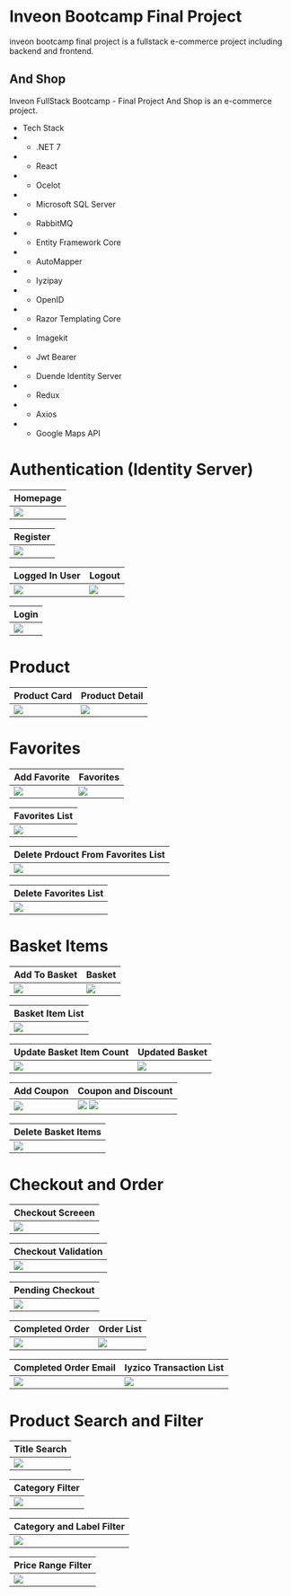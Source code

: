 # Inveon Bootcamp Final Project
 inveon bootcamp final project is a fullstack e-commerce project including backend and frontend.

 ## And Shop
Inveon FullStack Bootcamp - Final Project
And Shop is an e-commerce project.

- Tech Stack
- - .NET 7
- - React
- - Ocelot
- - Microsoft SQL Server
- - RabbitMQ
- - Entity Framework Core
- - AutoMapper
- - Iyzipay
- - OpenID
- - Razor Templating Core
- - Imagekit
- - Jwt Bearer
- - Duende Identity Server
- - Redux
- - Axios
- - Google Maps API

# **Authentication (Identity Server)**

<div align="center">

| Homepage  |
| ------------- |
| <img src="https://github.com/OmerSah/Inveon_React_Final/assets/56412838/ba8ac2d3-1f9f-4387-bca7-2fa1bfcbf3c1" /> | 

| Register  |
| ------------- |
| <img src="https://github.com/OmerSah/Inveon_React_Final/assets/56412838/add73ce7-14e1-4923-b20c-bfa096b0fb37" /> | 

| Logged In User  | Logout  |
| ------------- | ------------- |
| <img src="https://github.com/OmerSah/Inveon_React_Final/assets/56412838/3ca52baa-7860-4954-877e-edd80f84ec07" /> | <img src="https://github.com/OmerSah/Inveon_React_Final/assets/56412838/6442948a-178d-4e45-aede-0fb169d4d0c8" /> |

| Login  |
| ------------- |
| <img src="https://github.com/OmerSah/Inveon_React_Final/assets/56412838/2a8ac65d-a112-46ed-a714-a927155040fb" /> | 

</div>

# **Product**

<div align="center">
  
| Product Card | Product Detail |
| ------------- | ------------- |
| <img src="https://github.com/OmerSah/Inveon_React_Final/assets/56412838/7f0aee9c-93fe-4ba6-b785-e3f1373a2b4b" /> | <img src="https://github.com/OmerSah/Inveon_React_Final/assets/56412838/04fef199-7f2e-4dfe-aef6-00b2461cfb8b" /> | 

</div>

# **Favorites**

<div align="center">

| Add Favorite  | Favorites  |
| ------------- | ------------- |
| <img src="https://github.com/OmerSah/Inveon_React_Final/assets/56412838/510fed68-b2f3-42e7-829a-b2f39afc44b5" /> | <img src="https://github.com/OmerSah/Inveon_React_Final/assets/56412838/891044c4-18d2-45ea-9705-888974db1e3e" /> | 

| Favorites List  |
| ------------- |
| <img src="https://github.com/OmerSah/Inveon_React_Final/assets/56412838/1c69f898-d24a-4638-95f6-52130f7da13d" /> | 

| Delete Prdouct From Favorites List |
| ------------- |
| <img src="https://github.com/OmerSah/Inveon_React_Final/assets/56412838/c06784b6-640e-40dd-a990-0e6248a039bf" /> | 

| Delete Favorites List |
| ------------- |
| <img src="https://github.com/OmerSah/Inveon_React_Final/assets/56412838/721aa8a4-597e-4ad6-b2f4-9de28aa88a05" /> | 

</div>

# **Basket Items**

<div align="center">

| Add To Basket  | Basket  |
| ------------- | ------------- |
| <img src="https://github.com/OmerSah/Inveon_React_Final/assets/56412838/e0bf3894-6e8e-4be4-8237-c3b9d83ff5fc" /> | <img src="https://github.com/OmerSah/Inveon_React_Final/assets/56412838/b2e1e4c3-4b0f-4e10-b849-a81117e416e8" /> | 

| Basket Item List |
| ------------- |
| <img src="https://github.com/OmerSah/Inveon_React_Final/assets/56412838/8443c9de-fe7a-4a79-bc3e-28aa8eaeaa0d" /> | 

| Update Basket Item Count  | Updated Basket  |
| ------------- | ------------- |
| <img src="https://github.com/OmerSah/Inveon_React_Final/assets/56412838/c522da80-4f33-443f-b377-58b415f6ab67" /> | <img src="https://github.com/OmerSah/Inveon_React_Final/assets/56412838/bb032a98-314c-41fd-a566-d2ceb0b9d8a1" /> | 

| Add Coupon  |  Coupon and Discount |
| ------------- | ------------- | 
| <img src="https://github.com/OmerSah/Inveon_React_Final/assets/56412838/5bdd5927-55df-4ecc-89c4-2c93602ef632" /> | <img src="https://github.com/OmerSah/Inveon_React_Final/assets/56412838/2972b508-b50f-453f-bc21-e0a403c5f24b" /> <img src="https://github.com/OmerSah/Inveon_React_Final/assets/56412838/95fd2780-bb26-4bd3-8eca-bc7b5c838427" />  | 

| Delete Basket Items |
| ------------- |
| <img src="https://github.com/OmerSah/Inveon_React_Final/assets/56412838/653dc032-deb0-4ce1-aa36-85475ef36ec0" /> | 

</div>

# **Checkout and Order**

<div align="center">

| Checkout Screeen |
| ------------- |
| <img src="https://github.com/OmerSah/Inveon_React_Final/assets/56412838/98f92384-33e7-40d3-baaa-ed8c442e2372" /> | 

| Checkout Validation |
| ------------- |
| <img src="https://github.com/OmerSah/Inveon_React_Final/assets/56412838/24d4e1f3-018b-4308-9fb9-c896819b7ddc" /> | 

| Pending Checkout |
| ------------- |
| <img src="https://github.com/OmerSah/Inveon_React_Final/assets/56412838/c11d711e-1b39-4fec-b6e8-92c9ddad0945" /> | 

| Completed Order   | Order List  |
| ------------- | ------------- |
| <img src="https://github.com/OmerSah/Inveon_React_Final/assets/56412838/28adbcdd-01ca-44ad-8bb2-3f3c7c48c9e2" /> | <img src="https://github.com/OmerSah/Inveon_React_Final/assets/56412838/7ed98edf-c509-4be2-9fd7-81ed28e732f8" /> | 

|  Completed Order Email   | Iyzico Transaction List  |
| ------------- | ------------- |
| <img src="https://github.com/OmerSah/Inveon_React_Final/assets/56412838/bcbb7f62-0aba-4229-9cd6-f10db1e0b3a5" /> | <img src="https://github.com/OmerSah/Inveon_React_Final/assets/56412838/faa5fac4-d9b3-46d3-b96a-69d186b4effd" /> | 

</div>

# **Product Search and Filter**

<div align="center">

| Title Search |
| ------------- |
| <img src="https://github.com/OmerSah/Inveon_React_Final/assets/56412838/06386387-70cb-4cad-80dc-11b3a488aa87" /> | 

| Category Filter |
| ------------- |
| <img src="https://github.com/OmerSah/Inveon_React_Final/assets/56412838/906909d1-21ce-4730-9460-763653461b3f" /> | 

| Category and Label Filter |
| ------------- |
| <img src="https://github.com/OmerSah/Inveon_React_Final/assets/56412838/5a4cc9db-bca3-4765-96c1-e497c87ad2b6" /> | 

| Price Range Filter |
| ------------- |
| <img src="https://github.com/OmerSah/Inveon_React_Final/assets/56412838/9e695f0f-5292-4a0d-a58f-76302ecd5a8f" /> | 

</div>


